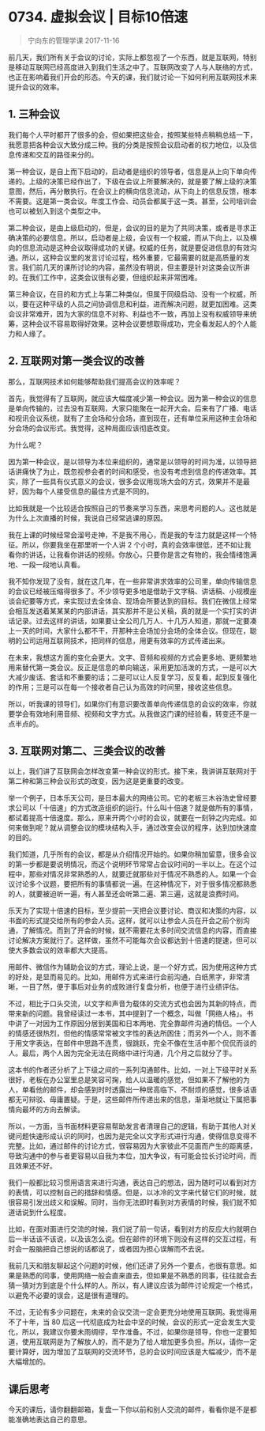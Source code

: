 # 0734. 虚拟会议 | 目标10倍速
> 宁向东的管理学课
2017-11-16

前几天，我们所有关于会议的讨论，实际上都忽视了一个东西，就是互联网，特别是移动互联网已经高度进入到我们生活之中了。互联网改变了人与人联络的方式，也正在影响着我们开会的形态。今天的课，我们就讨论一下如何利用互联网技术来提升会议的效率。

## 1. 三种会议
我们每个人平时都开了很多的会，但如果把这些会，按照某些特点稍稍总结一下，我愿意把各种会议大致分成三种。我的分类是按照会议启动者的权力地位，以及信息传递和交互的路径来分的。

第一种会议，是自上而下启动的，启动者是组织的领导者，信息是从上向下单向传递的。上级的决策已经作出了，下级在会议上所要解决的，就是要了解上级的决策意图，然后，再分散执行。在会议上的横向信息流动，从下向上的信息反馈，根本不需要。这是第一类会议。年度工作会、动员会都属于这一类。甚至，公司培训会也可以被划入到这个类型之中。

第二种会议，是由上级启动的，但是，会议的目的是为了共同决策，或者是寻求正确决策的必要信息。所以，启动者是上级，会议有一个权威，而从下向上，以及横向的信息流动是这种会议取得成功的关键。权威的任务，就是要促进信息的有效沟通。所以，这种会议里的发言讨论过程，格外重要，它最需要的就是高质量的发言。我们前几天的课所讨论的内容，虽然没有明说，但主要是针对这类会议所讲的。在我们工作中，这类会议很有必要，但组织起来非常困难。

第三种会议，在目的和方式上与第二种类似，但属于同级启动、没有一个权威，所以，要在这种平级的人员之间协调信息和利益，进而解决问题，就更加困难。这类会议非常难开，因为大家的信息不对称、利益也不一致，再加上没有权威领导来统筹，这种会议不容易取得好效果。这种会议要想取得成功，完全看发起人的个人能力和人缘了。

## 2. 互联网对第一类会议的改善
那么，互联网技术如何能够帮助我们提高会议的效率呢？

首先，我觉得有了互联网，就应该大幅度减少第一种会议。因为第一种会议的信息是单向传输的，过去没有互联网，大家只能聚在一起开大会。后来有了广播、电话和视讯会议系统，就有了主会场和分会场，直到现在，还有单位采用这种主会场和分会场的会议形式。我觉得，这种局面应该彻底改变。

为什么呢？

因为第一种会议，是以领导为本位来组织的，通常是以领导的时间为准，以领导把话讲痛快了为止，既忽视参会者的时间和感受，也没有考虑到信息的传递效率。其实，除了一些具有仪式意义的会议，很多会议用现场大会的方式，效果并不是最好，因为每个人接受信息的最佳方式是不同的。

比如我就是一个比较适合按照自己的节奏来学习东西，来思考问题的人。这也就是为什么上次直播的时候，我说自己经常逃课的原因。

我在上课的时候经常会溜号走神，不是我不用心，而是我的专注力就是这样一个特征。所以，你要我坐在那里听一个人讲 2 个小时，真的会效率很低，还不如让我看你的讲话，让我看你讲话的视频。你放心，只要你是言之有物的，我会情绪饱满地、一段一段地认真看。

我不知你发现了没有，就在这几年，在一些非常讲求效率的公司里，单向传输信息的会议已经被压缩得很多了。不少领导更多地是借助于文字稿、讲话稿、小规模座谈会纪要等方式，来实现过去全体会、现场会所要达到的目标。我们在微信上经常会相互发送着某某某的内部讲话，其实那并不是公关稿，真的就是一个实打实的讲话记录。过去这样的讲话，如果要让全公司几万人、十几万人知道，那就一定要凑上一天的时间，大家什么都不干，开那种主会场加分会场的全体会议。但现在，聪明的公司运用互联网技术，把同样的信息，用更有效率的方式传递出来。

在未来，我想这方面的变化会更大。文字、音频和视频的方式会更多地、更频繁地用来替代第一类会议。反正是信息的单向输送，采用更加活泼的方式，一是可以大大减少废话、套话和不重要的话；二是可以让人反复学习，反复看，起到反复强化的作用；三是可以在每一个接收者自己认为高效的时间里，接收这些信息。

所以，听我课的领导们，如果你们有意识要改善单向传递信息的会议的效率，你就要学会有效地利用音频、视频和文字方式。从我做这门课的经验看，转变还不是一点半点的。

## 3. 互联网对第二、三类会议的改善
以上，我们讲了互联网会怎样改变第一种会议的形式。接下来，我讲讲互联网对于第二种和第三种会议形式的改变，因为这是更重要的改变。

举一个例子，日本乐天公司，是日本最大的网络公司。它的老板三木谷浩史曾经要求公司以「十倍速」的方式改造组织的运行。什么叫十倍速？就是做所有的事情，都试着提高十倍速度。那么，原来开两个小时的会议，就要在一刻钟之内完成。如何来做到呢？就从调整会议的模块结构入手，通过改变会议的程序，达到加快速度的目的。

我们知道，几乎所有的会议，都是从介绍情况开始的。如果你稍加留意，很多会议的第一步都是要说明情况，而这个说明环节常常占会议时间的一半以上。在这个过程中，那些对情况非常熟悉的人，就要迁就那些对于情况不熟悉的人。如果一个会议讨论多个议题，要把所有的事情都说一遍。在这种情况下，对于很多情况都熟悉的人，就要被迫听一遍，有人甚至还会听第二遍、第三遍，这就是浪费时间。

乐天为了实现十倍速的目标，至少提前一天把会议要讨论、商议和决策的内容，以书面的形式提交给所有的参会人员。这样，就可以让参会人员在开会之前个别沟通，了解情况。而到了开会的时候，就不需要花太多时间交流信息的内容，而直接讨论解决方案就行了。这样做，虽然不可能每次会议都达到十倍速的提速，但可以使大多数会议的效率都大大提高。

用邮件、微信作为辅助会议的方式，理论上说，是一个好方式，因为使用这种方式的好处，是显而易见的。比如，用邮件方式来进行会前沟通，白纸黑字，非常清晰，一目了然，便于事后对业务的成败进行复盘分析，也便于进行业绩评估。

不过，相比于口头交流，以文字和声音为载体的交流方式也会因为其新的特点，而带来新的问题。我曾经读过一本书，其中提到了一个概念，叫做「网络人格」。书中讲了一对因为工作原因分居到美国和日本两地、完全靠邮件沟通的情侣。一个人的情感还很热烈，但他的情感常常被文字性的表达所困住；而另外一个人，则不善于用文字表达，在邮件中思路不连贯，很跳跃，完全不像在生活中那个侃侃而谈的人。最后，两个人因为完全无法在网络中进行沟通，几个月之后就分了手。

这本书的作者还分析了上下级之间的一系列沟通邮件。比如，一对上下级平时关系很好，老板在办公室里总是笑容可掬，给人以温暖的感觉，但如果不了解他的为人，单看他的邮件，却会感到时时透露出一种居高临下、不耐烦的感觉，很多话语都无可辩驳、毋庸置疑。于是，这些邮件所传递出来的信息，渐渐地就让下属把事情向最坏的方向去解读。

所以，一方面，当书面材料更容易帮助发言者清理自己的逻辑，有助于其他人对关键问题快速形成认识的同时，也因为是完全以文字形式进行沟通，使得信息变得不完整。比如，通过邮件的讨论方式，很容易因为大家彼此不见面而产生的距离感，导致沟通中的参与者更容易以自我为本位，加大争议，有可能会拉长讨论时间，而且效果还不好。

我们一般都比较习惯用语言来进行沟通，表达自己的想法，因为随时可以看到对方的表情，可以控制自己的措辞和情感。但是，以冰冷的文字来代替它们的时候，就很容易引发出歧义和误解。同时，当你无法即时看到对方表情的时候，我们就不知道话说到什么程度。

比如，在面对面进行交流的时候，我们说了前一句话，看到对方的反应大约就明白后一半话该不该说，以及该怎么说。但在邮件的环境下则没有这样的交互过程，有时会一股脑把自己想说的话都说了，或者因为担心误解而不去说。

我前几天和朋友聊起这个问题的时候，他们还讲了另外一个要点，也很有意思。如果是熟悉的同事，使用网络一般会直来直去，但如果是不熟悉的同事，往往就会去猜一猜对方到底是个什么样的人。所以，有人建议应该为邮件讨论规定一个格式，以避免不必要的误会，这是很有道理的。

不过，无论有多少问题在，未来的会议交流一定会更充分地使用互联网。我觉得用不了十年，当 80 后这一代彻底成为社会中坚的时候，会议的形式一定会发生大变化，所以，我建议你要未雨绸缪，早作准备。不过，如果你是领导，你也一定要知道，使用互联网是为了解放人的，而不是为了给人增加更多负担。所以，请你一定要计算好，因为增加了互联网的交流环节，总的会议时间应该是大幅减少，而不是大幅增加的。

## 课后思考

今天的课后，请你翻翻邮箱，复盘一下你以前和别人交流的邮件，看看你是不是都能准确地表达自己的意思。


